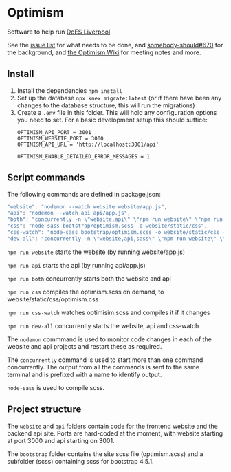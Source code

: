 # Optimism

Software to help run [DoES Liverpool](https://doesliverpool.com)

See the [issue list](https://github.com/DoESLiverpool/optimism/issues) for what needs to be done, and [somebody-should#670](https://github.com/DoESLiverpool/somebody-should/issues/670) for the background, and [the Optimism Wiki](https://github.com/DoESLiverpool/optimism/wiki) for meeting notes and more.

## Install

 1. Install the dependencies `npm install`
 1. Set up the database `npx knex migrate:latest` (or if there have been any changes to the database structure, this will run the migrations)
 1. Create a `.env` file in this folder.  This will hold any configuration options you need to set.  For a basic development setup this should suffice:
    ````
    OPTIMISM_API_PORT = 3001
    OPTIMISM_WEBSITE_PORT = 3000
    OPTIMISM_API_URL = 'http://localhost:3001/api'

    OPTIMISM_ENABLE_DETAILED_ERROR_MESSAGES = 1
    ````

## Script commands

The following commands are defined in package.json:

```javascript
"website": "nodemon --watch website website/app.js",
"api": "nodemon --watch api api/app.js",
"both": "concurrently -n \"website,api\" \"npm run website\" \"npm run api\"",
"css": "node-sass bootstrap/optimism.scss -o website/static/css",
"css-watch": "node-sass bootstrap/optimism.scss -o website/static/css -w bootstrap/optimism.scss",
"dev-all": "concurrently -n \"website,api,sass\" \"npm run website\" \"npm run api\" \"npm run css-watch\""
```

`npm run website` starts the website (by running website/app.js)

`npm run api` starts the api (by running api/app.js)

`npm run both` concurrently starts both the website and api

`npm run css` compiles the optimism.scss on demand, to website/static/css/optimism.css

`npm run css-watch` watches optimisim.scss and compiles it if it changes

`npm run dev-all` concurrently starts the website, api and css-watch

The `nodemon` commmand is used to monitor code changes in each of the website and api projects and restart these as required.

The `concurrently` command is used to start more than one command concurrently. The output from all the commands is sent to the same terminal and is prefixed with a name to identify output.

`node-sass` is used to compile scss.

## Project structure

The `website` and `api` folders contain code for the frontend website and the backend api site. Ports are hard-coded at the moment, with website starting at port 3000 and api starting on 3001.

The `bootstrap` folder contains the site scss file (optimism.scss) and a subfolder (scss) containing scss for bootstrap 4.5.1.
